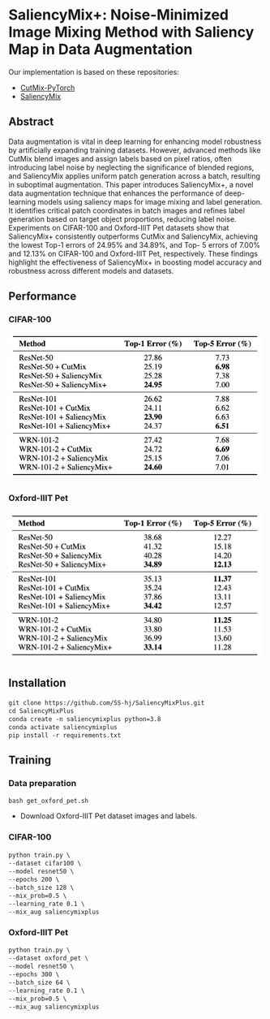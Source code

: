 # SaliencyMix+: Noise-Minimized Image Mixing Method with Saliency Map in Data Augmentation


Our implementation is based on these repositories:
- [CutMix-PyTorch](https://github.com/clovaai/CutMix-PyTorch)
- [SaliencyMix](https://github.com/afm-shahab-uddin/SaliencyMix)


## Abstract
Data augmentation is vital in deep learning for enhancing model robustness by artificially expanding training datasets. However, advanced methods like CutMix blend images and assign labels based on pixel ratios, often introducing label noise by neglecting the significance of blended regions, and SaliencyMix applies uniform patch generation across a batch, resulting in suboptimal augmentation. This paper introduces SaliencyMix+, a novel data augmentation technique that enhances the performance of deep-learning models using saliency maps for image mixing and label generation. It identifies critical patch coordinates in batch images and refines label generation based on target object proportions, reducing label noise. Experiments on CIFAR-100 and Oxford-IIIT Pet datasets show that SaliencyMix+ consistently outperforms CutMix and SaliencyMix, achieving the lowest Top-1 errors of 24.95% and 34.89%, and Top- 5 errors of 7.00% and 12.13% on CIFAR-100 and Oxford-IIIT Pet, respectively. These findings highlight the effectiveness of SaliencyMix+ in boosting model accuracy and robustness across different models and datasets.


## Performance 

### CIFAR-100

<img width="500" alt="teaser" src="result1.png">

### Oxford-IIIT Pet

<img width="500" alt="teaser" src="result2.png">

## Installation

``` shell
git clone https://github.com/SS-hj/SaliencyMixPlus.git
cd SaliencyMixPlus
conda create -n saliencymixplus python=3.8
conda activate saliencymixplus
pip install -r requirements.txt
```

</details>

## Training

### Data preparation

``` shell
bash get_oxford_pet.sh
```

* Download Oxford-IIIT Pet dataset images and labels.

### CIFAR-100

``` shell
python train.py \
--dataset cifar100 \
--model resnet50 \
--epochs 200 \
--batch_size 128 \
--mix_prob=0.5 \
--learning_rate 0.1 \
--mix_aug saliencymixplus
```

### Oxford-IIIT Pet

```shell
python train.py \
--dataset oxford_pet \
--model resnet50 \
--epochs 300 \
--batch_size 64 \
--learning_rate 0.1 \
--mix_prob=0.5 \
--mix_aug saliencymixplus
```
